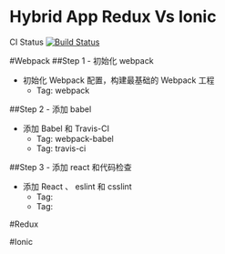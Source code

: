 # Hybrid App Redux Vs Ionic

CI Status [![Build Status](https://travis-ci.org/zhangsichu/HybridAppReduxVsIonic.svg?branch=master)](https://travis-ci.org/zhangsichu/HybridAppReduxVsIonic)

#Webpack
##Step 1 - 初始化 webpack
* 初始化 Webpack 配置，构建最基础的 Webpack 工程
  * Tag: webpack

##Step 2 - 添加 babel
* 添加 Babel 和 Travis-CI
  * Tag: webpack-babel
  * Tag: travis-ci

##Step 3 - 添加 react 和代码检查
  * 添加 React 、 eslint 和 csslint
    * Tag:
    * Tag: 

#Redux


#Ionic

